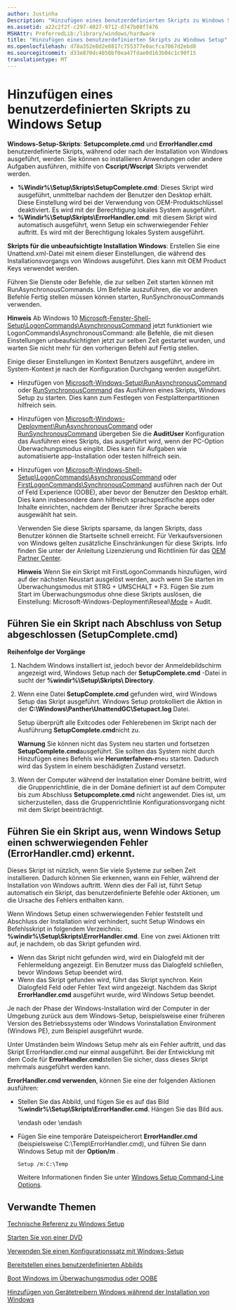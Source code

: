 ```yaml
---
author: Justinha
Description: "Hinzufügen eines benutzerdefinierten Skripts zu Windows Setup"
ms.assetid: a22c2f2f-c297-4027-9712-d747b08f7476
MSHAttr: PreferredLib:/library/windows/hardware
title: "Hinzufügen eines benutzerdefinierten Skripts zu Windows Setup"
ms.openlocfilehash: d78a352e8d2e8817c755377e0acfca7067d2ebd8
ms.sourcegitcommit: d33e870dc4850bf0ea47fdae0d163b04c1c90f15
translationtype: MT
---
```

# <a name="add-a-custom-script-to-windows-setup"></a>Hinzufügen eines benutzerdefinierten Skripts zu Windows Setup


**Windows-Setup-Skripts**: **Setupcomplete.cmd** und **ErrorHandler.cmd** benutzerdefinierte Skripts, während oder nach der Installation von Windows ausgeführt, werden. Sie können so installieren Anwendungen oder andere Aufgaben ausführen, mithilfe von **Cscript/Wscript** Skripts verwendet werden.

-   **%Windir%\\Setup\\Skripts\\SetupComplete.cmd**: Dieses Skript wird ausgeführt, unmittelbar nachdem der Benutzer den Desktop erhält. Diese Einstellung wird bei der Verwendung von OEM-Produktschlüssel deaktiviert. Es wird mit der Berechtigung lokales System ausgeführt.
-   **%Windir%\\Setup\\Skripts\\ErrorHandler.cmd**: mit diesem Skript wird automatisch ausgeführt, wenn Setup ein schwerwiegender Fehler auftritt. Es wird mit der Berechtigung lokales System ausgeführt.

**Skripts für die unbeaufsichtigte Installation Windows**: Erstellen Sie eine Unattend.xml-Datei mit einem dieser Einstellungen, die während des Installationsvorgangs von Windows ausgeführt. Dies kann mit OEM Product Keys verwendet werden.

Führen Sie Dienste oder Befehle, die zur selben Zeit starten können mit RunAsynchronousCommands. Um Befehle auszuführen, die vor anderen Befehle Fertig stellen müssen können starten, RunSynchronousCommands verwenden.

**Hinweis**  Ab Windows 10 [Microsoft-Fenster-Shell-Setup\\LogonCommands\\AsynchronousCommand](https://msdn.microsoft.com/library/windows/hardware/dn915476) jetzt funktioniert wie LogonCommands\\AsynchronousCommand: alle Befehle, die mit diesen Einstellungen unbeaufsichtigten jetzt zur selben Zeit gestartet wurden, und warten Sie nicht mehr für den vorherigen Befehl auf Fertig stellen.

 

Einige dieser Einstellungen im Kontext Benutzers ausgeführt, andere im System-Kontext je nach der Konfiguration Durchgang werden ausgeführt.

-   Hinzufügen von [Microsoft-Windows-Setup\\RunAsynchronousCommand](https://msdn.microsoft.com/library/windows/hardware/dn915798) oder [RunSynchronousCommand](https://msdn.microsoft.com/library/windows/hardware/dn915802) das Ausführen eines Skripts, Windows Setup zu starten. Dies kann zum Festlegen von Festplattenpartitionen hilfreich sein.
-   Hinzufügen von [Microsoft-Windows-Deployment\\RunAsynchronousCommand](https://msdn.microsoft.com/library/windows/hardware/dn915797) oder [RunSynchronousCommand](https://msdn.microsoft.com/library/windows/hardware/dn915801) übergeben Sie die **AuditUser** Konfiguration das Ausführen eines Skripts, das ausgeführt wird, wenn der PC-Option Überwachungsmodus eingibt. Dies kann für Aufgaben wie automatisierte app-Installation oder testen hilfreich sein.
-   Hinzufügen von [Microsoft-Windows-Shell-Setup\\LogonCommands\\AsynchronousCommand](https://msdn.microsoft.com/library/windows/hardware/dn915476) oder [FirstLogonCommands\\SynchronousCommand](https://msdn.microsoft.com/library/windows/hardware/dn922797) ausführen nach der Out of Feld Experience (OOBE), aber bevor der Benutzer den Desktop erhält. Dies kann insbesondere dann hilfreich sprachspezifische apps oder Inhalte einrichten, nachdem der Benutzer ihrer Sprache bereits ausgewählt hat sein.

    Verwenden Sie diese Skripts sparsame, da langen Skripts, dass Benutzer können die Startseite schnell erreicht. Für Verkaufsversionen von Windows gelten zusätzliche Einschränkungen für diese Skripts. Info finden Sie unter der Anleitung Lizenzierung und Richtlinien für das [OEM Partner Center](http://go.microsoft.com/fwlink/?LinkId=131358).

    **Hinweis**   Wenn Sie ein Skript mit FirstLogonCommands hinzufügen, wird auf der nächsten Neustart ausgelöst werden, auch wenn Sie starten im Überwachungsmodus mit STRG + UMSCHALT + F3. Fügen Sie zum Start im Überwachungsmodus ohne diese Skripts auslösen, die Einstellung: Microsoft-Windows-Deployment\\Reseal\\[Mode](https://msdn.microsoft.com/library/windows/hardware/dn923110) = Audit.

     

## <a name="span-idrunascriptaftersetupiscompletesetupcompletecmdspanspan-idrunascriptaftersetupiscompletesetupcompletecmdspanrun-a-script-after-setup-is-complete-setupcompletecmd"></a><span id="run_a_script_after_setup_is_complete__setupcomplete.cmd_"></span><span id="RUN_A_SCRIPT_AFTER_SETUP_IS_COMPLETE__SETUPCOMPLETE.CMD_"></span>Führen Sie ein Skript nach Abschluss von Setup abgeschlossen (SetupComplete.cmd)


**Reihenfolge der Vorgänge**

1.  Nachdem Windows installiert ist, jedoch bevor der Anmeldebildschirm angezeigt wird, Windows Setup nach der **SetupComplete.cmd** -Datei in sucht der **%windir%\\Setup\\Skripts\\ Directory**.
2.  Wenn eine Datei **SetupComplete.cmd** gefunden wird, wird Windows Setup das Skript ausgeführt. Windows Setup protokolliert die Aktion in der **C:\\Windows\\Panther\\UnattendGC\\Setupact.log** Datei.

    Setup überprüft alle Exitcodes oder Fehlerebenen im Skript nach der Ausführung **SetupComplete.cmd**nicht zu.

    **Warnung**  Sie können nicht das System neu starten und fortsetzen **SetupComplete.cmd**ausgeführt. Sie sollten das System nicht durch Hinzufügen eines Befehls wie **Herunterfahren-r**neu starten. Dadurch wird das System in einem beschädigten Zustand versetzt.

     

3.  Wenn der Computer während der Installation einer Domäne beitritt, wird die Gruppenrichtlinie, die in der Domäne definiert ist auf dem Computer bis zum Abschluss **Setupcomplete.cmd** nicht angewendet. Dies ist, um sicherzustellen, dass die Gruppenrichtlinie Konfigurationsvorgang nicht mit dem Skript beeinträchtigt.

## <a name="span-idrunascriptifwindowssetupencountersafatalerrorerrorhandlercmdspanspan-idrunascriptifwindowssetupencountersafatalerrorerrorhandlercmdspanrun-a-script-if-windows-setup-encounters-a-fatal-error-errorhandlercmd"></a><span id="run_a_script_if_windows_setup_encounters_a_fatal_error__errorhandler.cmd_"></span><span id="RUN_A_SCRIPT_IF_WINDOWS_SETUP_ENCOUNTERS_A_FATAL_ERROR__ERRORHANDLER.CMD_"></span>Führen Sie ein Skript aus, wenn Windows Setup einen schwerwiegenden Fehler (ErrorHandler.cmd) erkennt.


Dieses Skript ist nützlich, wenn Sie viele Systeme zur selben Zeit installieren. Dadurch können Sie erkennen, wann ein Fehler, während der Installation von Windows auftritt. Wenn dies der Fall ist, führt Setup automatisch ein Skript, das benutzerdefinierte Befehle oder Aktionen, um die Ursache des Fehlers enthalten kann.

Wenn Windows Setup einen schwerwiegenden Fehler feststellt und Abschluss der Installation wird verhindert, sucht Setup Windows ein Befehlsskript in folgendem Verzeichnis: **%windir%\\Setup\\Skripts\\ErrorHandler.cmd**. Eine von zwei Aktionen tritt auf, je nachdem, ob das Skript gefunden wird.

-   Wenn das Skript nicht gefunden wird, wird ein Dialogfeld mit der Fehlermeldung angezeigt. Ein Benutzer muss das Dialogfeld schließen, bevor Windows Setup beendet wird.
-   Wenn das Skript gefunden wird, führt das Skript synchron. Kein Dialogfeld Feld oder Fehler Text wird angezeigt. Nachdem das Skript **ErrorHandler.cmd** ausgeführt wurde, wird Windows Setup beendet.

Je nach der Phase der Windows-Installation wird der Computer in der Umgebung zurück aus dem Windows-Setup, beispielsweise einer früheren Version des Betriebssystems oder Windows Vorinstallation Environment (Windows PE), zum Beispiel ausgeführt wurde.

Unter Umständen beim Windows Setup mehr als ein Fehler auftritt, und das Skript ErrorHandler.cmd nur einmal ausgeführt. Bei der Entwicklung mit dem Code für **ErrorHandler.cmd**stellen Sie sicher, dass dieses Skript mehrmals ausgeführt werden kann.


**ErrorHandler.cmd verwenden**, können Sie eine der folgenden Aktionen ausführen:

-   Stellen Sie das Abbild, und fügen Sie es auf das Bild **%windir%\\Setup\\Skripts\\ErrorHandler.cmd**. Hängen Sie das Bild aus.

    \endash oder \endash

-   Fügen Sie eine temporäre Dateispeicherort **ErrorHandler.cmd** (beispielsweise C:\\Temp\\ErrorHandler.cmd), und führen Sie dann Windows Setup mit der **Option/m** .
    ``` syntax
    Setup /m:C:\Temp
    ```

    Weitere Informationen finden Sie unter [Windows Setup Command-Line Options](windows-setup-command-line-options.md).

## <a name="span-idrelatedtopicsspanrelated-topics"></a><span id="related_topics"></span>Verwandte Themen


[Technische Referenz zu Windows Setup](windows-setup-technical-reference.md)

[Starten Sie von einer DVD](boot-from-a-dvd.md)

[Verwenden Sie einen Konfigurationssatz mit Windows-Setup](use-a-configuration-set-with-windows-setup.md)

[Bereitstellen eines benutzerdefinierten Abbilds](deploy-a-custom-image.md)

[Boot Windows im Überwachungsmodus oder OOBE](boot-windows-to-audit-mode-or-oobe.md)

[Hinzufügen von Gerätetreibern Windows während der Installation von Windows](add-device-drivers-to-windows-during-windows-setup.md)

 

 







